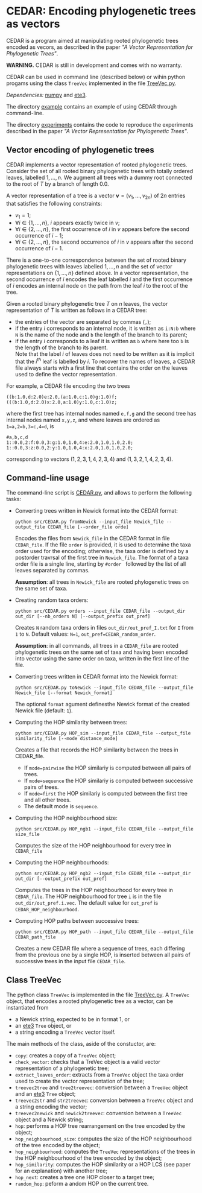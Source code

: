 # CEDAR: Encoding phylogenetic trees as vectors

CEDAR is a program aimed at manipulating rooted phylogenetic trees encoded as vecors, as described in
the paper *"A Vector Representation for Phylogenetic Trees"*.

**WARNING.** CEDAR is still in development and comes with no warranty.

CEDAR can be used in command line (described below) or wihin python progams using the class `TreeVec` implemented in the file 
[TreeVec.py](src/TreeVec.py).

*Dependencies:* <a href="https://numpy.org/">numpy</a> and <a href="http://etetoolkit.org/docs/latest/index.html">ete3</a>.

The directory [example](example/) contains an example of using CEDAR through command-line.

The directory [experiments](experiments) contains the code to reproduce the experiments described in the 
paper *"A Vector Representation for Phylogenetic Trees"*.

## Vector encoding of phylogenetic trees

CEDAR implements a vector representation of rooted phylogenetic trees. 
Consider the set of all rooted binary phylogenetic trees with totally ordered leaves, labelled $1,\dots,n$. 
We augment all trees with a dummy root connected to the root of $T$ by a branch of length $0.0$.

A vector representation of a tree is a vector $\mathbf{v}=(v_1,\dots,v_{2n})$ of $2n$ entries that satisfies the following constraints:
- $v_1=1$;
- $\forall i \in \{1,\dots,n\}$, $i$ appears exactly twice in $v$;
- $\forall i \in \{2,\dots,n\}$, the first occurrence of $i$ in $v$ appears before the second occurrence of $i-1$;
- $\forall i \in \{2,\dots,n\}$, the second occurrence of $i$ in $v$ appears after the second occurrence of $i-1$.

There is a one-to-one correspondence between the set of rooted binary phylogenetic trees with leaves labelled $1,\dots,n$ and the set of vector representations on $\{1,\dots,n\}$ defined above.
In a vector representation, the second occurrence of $i$ encodes the leaf labelled $i$ and the first occurrence of $i$ encodes an internal node on the path from the leaf $i$ to the root of the tree.

Given a rooted binary phylogenetic tree $T$ on $n$ leaves, the vector representation of $T$ is written as follows in a CEDAR tree:
- the entries of the vector are separated by commas (`,`);
- if the entry $i$ corresponds to an internal node, it is written as `i:N:b` where `N` is the name of the node and `b` the length of the branch to its parent;
- if the entry $i$ corresponds to a leaf it is written as `b` where here too `b` is the length of the branch to its parent.  
Note that the label $i$ of leaves does not need to be written as it is implicit that the $i^{th}$ leaf is labelled by $i$.
To recover the names of leaves, a CEDAR file always starts with a first line that contains the order on the leaves used to define the vector representation.

For example, a CEDAR file encoding the two trees 
```
((b:1.0,d:2.0)e:2.0,(a:1.0,c:1.0)g:1.0)f;
(((b:1.0,d:2.0)x:2.0,a:1.0)y:1.0,c:1.0)z;
```
where the first tree has internal nodes named `e,f,g` and the second tree has internal nodes named `x,y,z`, and where leaves are ordered as
`1=a,2=b,3=c,4=d`, is
```
#a,b,c,d
1::0.0,2:f:0.0,3:g:1.0,1.0,4:e:2.0,1.0,1.0,2.0;
1::0.0,3:z:0.0,2:y:1.0,1.0,4:x:2.0,1.0,1.0,2.0;
```
corresponding to vectors $(1,2,3,1,4,2,3,4)$ and $(1,3,2,1,4,2,3,4)$.

## Command-line usage

The command-line script is [CEDAR.py](src/CEDAR.py), and allows to perform the following tasks:
-  Converting trees written in Newick format into the CEDAR format:
   ```
   python src/CEDAR.py fromNewick --input_file Newick_file --output_file CEDAR_file [--order_file orde]
   ```
   Encodes the files from `Newick_file` in the CEDAR format in file `CEDAR_file`.
   If the file `order` is provided, it is used to determine the taxa order used for the encoding;
   otherwise, the taxa order is defined by a postorder travrsal of the first tree in `Newick_file`.
   The format of a taxa order file is a single line, starting by `#order ` followed by the list of all
   leaves separated by commas.

   **Assumption**: all trees in `Newick_file` are rooted phylogenetic trees on the same set of taxa.

- Creating random taxa orders:
  ```
  python src/CEDAR.py orders --input_file CEDAR_file --output_dir out_dir [--nb_orders N] [--output_prefix out_pref]
  ```
  Creates `N` random taxa orders in files `out_dir/out_pref_I.txt` for `I` from `1` to `N`.
  Default values: `N=1`, `out_pref=CEDAR_random_order`.

  **Assumption**: in all commands, all trees in a `CEDAR_file` are rooted phylogenetic trees on the same set of taxa
  and having been encoded into vector using the same order on taxa, written in the first line of the file.

- Converting trees written in CEDAR format into the Newick format:
  ```
  python src/CEDAR.py toNewick --input_file CEDAR_file --output_file Newick_file [--format Newick_format]
  ```
  The optional `format` agument definesthe Newick format of the created Newick file (default: `1`).
  
- Computing the HOP similarity between trees:
  ```
  python src/CEDAR.py HOP_sim --input_file CEDAR_file --output_file similarity_file [--mode distance_mode]
  ```
  Creates a file that records the HOP similarity between the trees in CEDAR_file.
  - If `mode=pairwise` the HOP similariy is computed between all pairs of trees.
  - If `mode=sequence` the HOP similariy is computed between successive pairs of trees.
  - If `mode=first` the HOP similariy is computed between the first tree and all other trees.
  - The default mode is `sequence`.
    
- Computing the HOP neighbourhood size:
  ```
  python src/CEDAR.py HOP_ngb1 --input_file CEDAR_file --output_file size_file
  ```
  Computes the size of the HOP neighbourhood for every tree in `CEDAR_file`

- Computing the HOP neighbourhoods:
  ```
  python src/CEDAR.py HOP_ngb2 --input_file CEDAR_file --output_dir out_dir [--output_prefix out_pref]
  ```
  Computes the trees in the HOP neighbourhood for every tree in `CEDAR_file`. The HOP neighbourhood for
  tree `i` is in the file `out_dir/out_pref.i.vec`. The default value for `out_pref` is `CEDAR_HOP_neighbourhood`.

- Computing HOP paths between successive trees:
  ```
  python src/CEDAR.py HOP_path --input_file CEDAR_file --output_file CEDAR_path_file
  ```
  Creates a new CEDAR file where a sequence of trees, each differing from the previous one by a single
  HOP, is inserted between all pairs of successive trees in the input file `CEDAR_file`.

## Class TreeVec

The python class `TreeVec` is implemented in the file  [TreeVec.py](src/TreeVec.py). 
A `TreeVec` object, that encodes a rooted phylogenetic tree as a vector, can be instantiated from
- a Newick string, expected to be in format 1, or
- an <a href="http://etetoolkit.org/docs/latest/index.html">ete3</a> `Tree` object, or
- a string encoding a `TreeVec` vector itself.

The main methods of the class, aside of the constuctor, are:
- `copy`: creates a copy of a `TreeVec` object;
- `check_vector`: checks that a TreVec object is a valid vector representation of a phylogenetic tree;
- `extract_leaves_order`: extracts from a `TreeVec` object the taxa order used to create the vector representation of the tree;
- `treevec2tree` and `tree2treevec`: conversion between a `TreeVec` object and an <a href="http://etetoolkit.org/docs/latest/index.html">ete3</a> `Tree` object;
- `treevec2str` and `str2treevec`: conversion between a `TreeVec` object and a string encoding the vector;
- `treevec2newick` and `newick2treevec`: conversion between a `TreeVec` object and a Newick string;
- `hop`: performs a HOP tree rearrangement on the tree encoded by the object;
- `hop_neighbourhood_size`: computes the size of the HOP neighbourhood of the tree encoded by the object;
- `hop_neighbourhood`: computes the `TreeVec` representations of the trees in the HOP neighbourhood of the tree encoded by the object;
- `hop_similarity`: computes the HOP similarity or a HOP LCS (see paper for an explanation) with another tree;
- `hop_next`: creates a tree one HOP closer to a target tree;
- `random_hop`: peform a andom HOP on the current tree.

